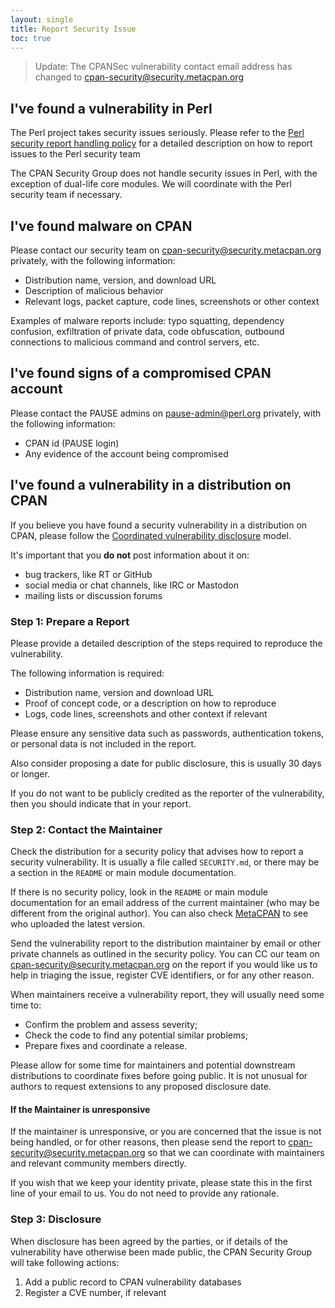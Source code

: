 ```yaml
---
layout: single
title: Report Security Issue
toc: true
---
```


> Update: The CPANSec vulnerability contact email address has changed to [cpan-security@security.metacpan.org](mailto:cpan-security@security.metacpan.org)

## I've found a vulnerability in Perl

The Perl project takes security issues seriously.
Please refer to the [Perl security report handling policy](https://perldoc.perl.org/perlsecpolicy) for a detailed description on how to report issues to the Perl security team

The CPAN Security Group does not handle security issues in Perl, with the exception of dual-life core modules.
We will coordinate with the Perl security team if necessary.


## I've found malware on CPAN

Please contact our security team on [cpan-security@security.metacpan.org](mailto:cpan-security@security.metacpan.org) privately, with the following information:

- Distribution name, version, and download URL
- Description of malicious behavior
- Relevant logs, packet capture, code lines, screenshots or other context

Examples of malware reports include: typo squatting, dependency confusion, exfiltration of private data, code obfuscation, outbound connections to malicious command and control servers, etc.


## I've found signs of a compromised CPAN account

Please contact the PAUSE admins on [pause-admin@perl.org](mailto:pause-admin@perl.org) privately, with the following information:

- CPAN id (PAUSE login)
- Any evidence of the account being compromised


## I've found a vulnerability in a distribution on CPAN

If you believe you have found a security vulnerability in a distribution on CPAN, please follow the [Coordinated vulnerability disclosure](https://en.wikipedia.org/wiki/Coordinated_vulnerability_disclosure) model.

It's important that you **do not** post information about it on:
- bug trackers, like RT or GitHub
- social media or chat channels, like IRC or Mastodon
- mailing lists or discussion forums

### Step 1: Prepare a Report

Please provide a detailed description of the steps required to reproduce the vulnerability.

The following information is required:

- Distribution name, version and download URL
- Proof of concept code, or a description on how to reproduce
- Logs, code lines, screenshots and other context if relevant

Please ensure any sensitive data such as passwords, authentication tokens, or personal data is not included in the report.

Also consider proposing a date for public disclosure, this is usually 30 days or longer.

If you do not want to be publicly credited as the reporter of the vulnerability, then you should indicate that in your report.

### Step 2: Contact the Maintainer

Check the distribution for a security policy that advises how to report a security vulnerability.
It is usually a file called `SECURITY.md`, or there may be a section in the `README` or main module documentation.

If there is no security policy, look in the `README` or main module documentation for an email address of the current maintainer (who may be different from the original author).
You can also check [MetaCPAN](https://metacpan.org/) to see who uploaded the latest version.

Send the vulnerability report to the distribution maintainer by email or other private channels as outlined in the security policy.
You can CC our team on [cpan-security@security.metacpan.org](mailto:cpan-security@security.metacpan.org) on the report if you would like us to help in triaging the issue, register CVE identifiers, or for any other reason.

When maintainers receive a vulnerability report, they will usually need some time to:

- Confirm the problem and assess severity;
- Check the code to find any potential similar problems;
- Prepare fixes and coordinate a release.

Please allow for some time for maintainers and potential downstream distributions to coordinate fixes before going public.
It is not unusual for authors to request extensions to any proposed disclosure date.


#### If the Maintainer is unresponsive

If the maintainer is unresponsive, or you are concerned that the issue is not being handled, or for other reasons, then please send the report to [cpan-security@security.metacpan.org](mailto:cpan-security@security.metacpan.org) so that we can coordinate with maintainers and relevant community members directly.

If you wish that we keep your identity private, please state this in the first line of your email to us.
You do not need to provide any rationale.


### Step 3: Disclosure

When disclosure has been agreed by the parties, or if details of the vulnerability have otherwise been made public, the CPAN Security Group will take following actions:

1. Add a public record to CPAN vulnerability databases
2. Register a CVE number, if relevant
